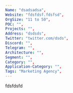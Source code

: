 ```yaml
--- 
Name: "dsadsadsa", 
Website: "fdsfdsf.fdsfsd", 
OrgSize: "11 to 50", 
POC: "", 
Projects: "", 
Address: "dsdsds", 
Twitter: "twitter.com/dsds", 
Discord: "",
Telegram: "", 
Architecture: "",  
Segment: "", 
Category: "", 
Application-Category: "", 
Tags: "Marketing Agency",
--- 
```

<!--lang:en--> 
fdsfdsfd
<!--lang:es--] 

<!--lang:de--] 

<!--lang:fr--] 

<!--lang:pl--] 

<!--lang:uk--] 

[!--lang:*--> 
